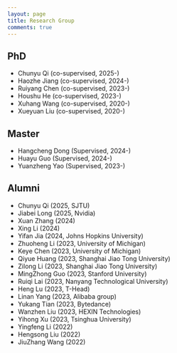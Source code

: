 ```yaml
---
layout: page
title: Research Group
comments: true
---
```


## PhD
* Chunyu Qi (co-supervised, 2025-)
* Haozhe Jiang (co-supervised, 2024-)
* Ruiyang Chen (co-supervised, 2023-)
* Houshu He (co-supervised, 2023-)
* Xuhang Wang (co-supervised, 2020-)
* Xueyuan Liu (co-supervised, 2020-)

## Master
* Hangcheng Dong (Supervised, 2024-)
* Huayu Guo (Supervised, 2024-)
* Yuanzheng Yao (Supervised, 2023-)

## Alumni
* Chunyu Qi (2025, SJTU)
* Jiabei Long (2025, Nvidia)
* Xuan Zhang (2024)
* Xing Li (2024)
* Yifan Jia (2024, Johns Hopkins University)
* Zhuoheng Li (2023, University of Michigan)
* Keye Chen (2023, University of Michigan)
* Qiyue Huang (2023, Shanghai Jiao Tong University)
* Zilong Li (2023, Shanghai Jiao Tong University)
* MingZhong Guo (2023, Stanford University)
* Ruiqi Lai (2023, Nanyang Technological University)
* Heng Lu (2023, T-Head)
* Linan Yang (2023, Alibaba group)
* Yukang Tian (2023, Bytedance)
* Wanzhen Liu (2023, HEXIN Technologies)
* Yihong Xu (2023, Tsinghua University)
* Yingfeng Li (2022)
* Hengsong Liu (2022)
* JiuZhang Wang (2022)
